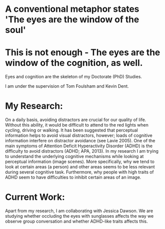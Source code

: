 # A conventional metaphor states 'The eyes are the window of the soul'
# This is not enough - The eyes are the window of the cognition, as well.
Eyes and cognition are the skeleton of my Doctorate (PhD) Studies.

I am under the supervision of Tom Foulsham and Kevin Dent.

# My Research:

On a daily basis, avoiding distractors are crucial for our quality of life. Without this ability, it would be difficult to attend to the red lights when cycling, driving or walking. It has been suggested that perceptual information helps to avoid visual distractors, however; loads of cognitive information interfere on distractor avoidance (see Lavie 2005). One of the main symptoms of Attention Deficit Hyperactivity Disorder (ADHD) is the difficulty to avoid distractors (ADHD; APA, 2013).
In my research I am trying to understand the underlying cognitive mechanisms while looking at perceptual information (image scenes). More specifically, why we tend to look at certain areas (a person) and other areas seems to be less relevant during several cognitive task. Furthermore, why people with high traits of ADHD seem to have difficulties to inhibit certain areas of an image.

# Current Work:

Apart from my research, I am collaborating with Jessica Dawson. We are studying whether occluding the eyes with sunglasses affects the way we observe group conversation and whether ADHD-like traits affects this.


